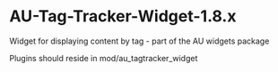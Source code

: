 AU-Tag-Tracker-Widget-1.8.x
==========================

Widget for displaying content by tag - part of the AU widgets package

Plugins should reside in mod/au_tagtracker_widget